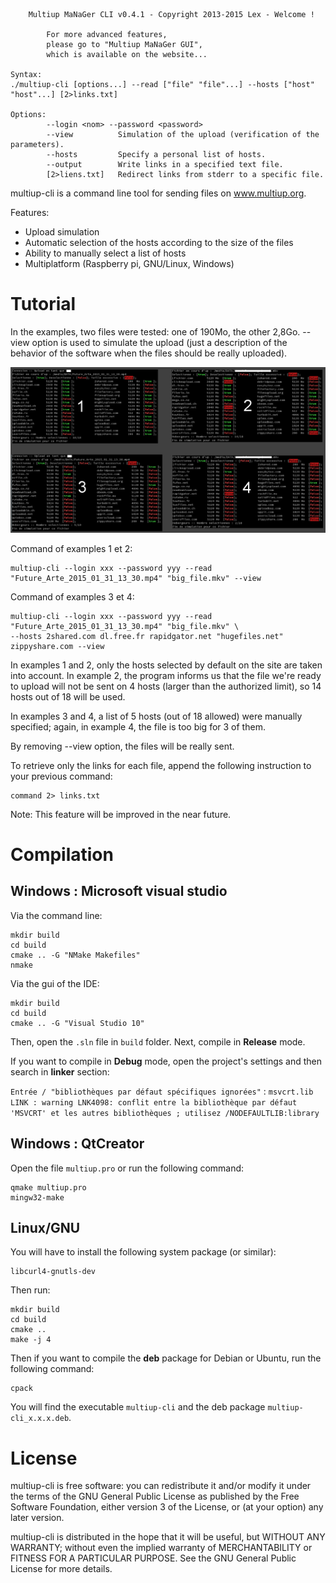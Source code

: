 
        Multiup MaNaGer CLI v0.4.1 - Copyright 2013-2015 Lex - Welcome !

            For more advanced features,
            please go to "Multiup MaNaGer GUI",
            which is available on the website...

    Syntax:
    ./multiup-cli [options...] --read ["file" "file"...] --hosts ["host" "host"...] [2>links.txt]

    Options:
            --login <nom> --password <password>
            --view          Simulation of the upload (verification of the parameters).
            --hosts         Specify a personal list of hosts.
            --output        Write links in a specified text file.
            [2>liens.txt]   Redirect links from stderr to a specific file.


multiup-cli is a command line tool for sending files on www.multiup.org.

Features:

* Upload simulation
* Automatic selection of the hosts according to the size of the files
* Ability to manually select a list of hosts
* Multiplatform (Raspberry pi, GNU/Linux, Windows)


# Tutorial

In the examples, two files were tested: one of 190Mo, the other 2,8Go.
--view option is used to simulate the upload (just a description of the
behavior of the software when the files should be really uploaded).

<img alt="Website screenshot" src="./doc/pub_example.png" width="800" />

Command of examples 1 et 2:

    multiup-cli --login xxx --password yyy --read "Future_Arte_2015_01_31_13_30.mp4" "big_file.mkv" --view

Command of examples 3 et 4:

    multiup-cli --login xxx --password yyy --read "Future_Arte_2015_01_31_13_30.mp4" "big_file.mkv" \
    --hosts 2shared.com dl.free.fr rapidgator.net "hugefiles.net" zippyshare.com --view


In examples 1 and 2, only the hosts selected by default on the site are taken into account.
In example 2, the program informs us that the file we're ready to upload will not be sent
on 4 hosts (larger than the authorized limit), so 14 hosts out of 18 will be used.

In examples 3 and 4, a list of 5 hosts (out of 18 allowed) were manually specified;
again, in example 4, the file is too big for 3 of them.

By removing --view option, the files will be really sent.

To retrieve only the links for each file, append the following instruction to your previous command:

    command 2> links.txt

Note: This feature will be improved in the near future.


# Compilation

## Windows : Microsoft visual studio

Via the command line:

    mkdir build
    cd build
    cmake .. -G "NMake Makefiles"
    nmake


Via the gui of the IDE:

    mkdir build
    cd build
    cmake .. -G "Visual Studio 10"

Then, open the `.sln` file in `build` folder.
Next, compile in **Release** mode.

If you want to compile in **Debug** mode, open the project's settings and then
search in **linker** section:

`Entrée / "bibliothèques par défaut spécifiques ignorées"` : `msvcrt.lib`
`LINK : warning LNK4098: conflit entre la bibliothèque par défaut 'MSVCRT' et les autres bibliothèques ; utilisez /NODEFAULTLIB:library`


## Windows : QtCreator

Open the file `multiup.pro` or run the following command:

    qmake multiup.pro
    mingw32-make


## Linux/GNU

You will have to install the following system package (or similar):

    libcurl4-gnutls-dev

Then run:

    mkdir build
    cd build
    cmake ..
    make -j 4

Then if you want to compile the **deb** package for Debian or Ubuntu,
run the following command:

    cpack

You will find the executable `multiup-cli` and the deb package `multiup-cli_x.x.x.deb`.


# License

multiup-cli is free software: you can redistribute it and/or modify
it under the terms of the GNU General Public License as published by
the Free Software Foundation, either version 3 of the License, or
(at your option) any later version.

multiup-cli is distributed in the hope that it will be useful,
but WITHOUT ANY WARRANTY; without even the implied warranty of
MERCHANTABILITY or FITNESS FOR A PARTICULAR PURPOSE.  See the
GNU General Public License for more details.
